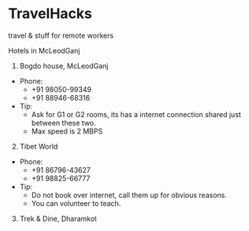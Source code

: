 # TravelHacks
travel & stuff for remote workers

Hotels in McLeodGanj

1. Bogdo house, McLeodGanj
  - Phone:
    - +91 98050-99349
    - +91 88946-68316
  - Tip:
    - Ask for G1 or G2 rooms, its has a internet connection shared just between these two.
    - Max speed is 2 MBPS
  
2. Tibet World
  - Phone:
    - +91 86796-43627
    - +91 98825-66777
  - Tip:
    - Do not book over internet, call them up for obvious reasons.
    - You can volunteer to teach. 

3. Trek & Dine, Dharamkot
